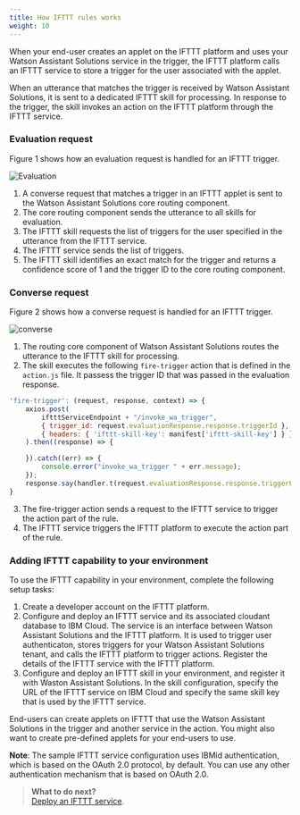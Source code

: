 ```yaml
---
title: How IFTTT rules works 
weight: 10
---
```

When your end-user creates an applet on the IFTTT platform and uses your Watson Assistant Solutions service in the trigger, the IFTTT platform calls an IFTTT service to store a trigger for the user associated with the applet.

When an utterance that matches the trigger is received by Watson Assistant Solutions, it is sent to a dedicated IFTTT skill for processing. In response to the trigger, the skill invokes an action on the IFTTT platform through the IFTTT service.

### Evaluation request
Figure 1 shows how an evaluation request is handled for an IFTTT trigger.

![Evaluation]({{site.baseurl}}/ifttt/evaluation_flow.PNG)

1.  A converse request that matches a trigger in an IFTTT applet is sent to the Watson Assistant Solutions core routing component.
2. The core routing component sends the utterance to all skills for evaluation.
3. The IFTTT skill requests the list of triggers for the user specified in the utterance from the IFTTT service.
4. The IFTTT service sends the list of triggers.
5. The IFTTT skill identifies an exact match for the trigger and returns a confidence score of 1 and the trigger ID to the core routing component.

### Converse request
Figure 2 shows how a converse request is handled for an IFTTT trigger.

![converse]({{site.baseurl}}/ifttt/converse_flow.PNG)

1. The routing core component of Watson Assistant Solutions routes the utterance to the IFTTT skill for processing.
2. The skill executes the following `fire-trigger` action that is defined in the `action.js` file.  It passess the trigger ID that was passed in the evaluation response.
```javascript
'fire-trigger': (request, response, context) => { 
    axios.post(
        iftttServiceEndpoint + "/invoke_wa_trigger",
        { trigger_id: request.evaluationResponse.response.triggerId },
        { headers: { 'ifttt-skill-key': manifest['ifttt-skill-key'] } }
    ).then((response) => { 

    }).catch((err) => { 
        console.error("invoke_wa_trigger " + err.message);
    });
    response.say(handler.t(request.evaluationResponse.response.triggerFields.answer)).send();
}
```
3. The fire-trigger action sends a request to the IFTTT service to trigger the action part of the rule.
4. The IFTTT service triggers the IFTTT platform to execute the action part of the rule.

###  Adding IFTTT capability to your environment
To use the IFTTT capability in your environment, complete the following setup tasks:
1. Create a developer account on the IFTTT platform.
2. Configure and deploy an IFTTT service and its associated cloudant database to IBM Cloud. The service is an interface between Watson Assistant Solutions and the IFTTT platform.  It is used to trigger user authenticaton, stores triggers for your Watson Assistant Solutions tenant, and calls the IFTTT platform to trigger actions. Register the details of the IFTTT service with the IFTTT platform.
3. Configure and deploy an IFTTT skill in your environment, and register it with Waston Assistant Solutions. In the skill configuration, specify the URL of the IFTTT service on IBM Cloud and specify the same skill key that is used by the IFTTT service.

End-users can create applets on IFTTT that use the Watson Assistant Solutions in the trigger and another service in the action.  You might also want to create pre-defined applets for your end-users to use.

**Note**: The sample IFTTT service configuration uses IBMid authentication, which is based on the OAuth 2.0 protocol, by default. You can use any other authentication mechanism that is based on OAuth 2.0.

> **What to do next?**<br/>
[Deploy an IFTTT service]({{site.baseurl}}/ifttt/configure_wa_ifttt_service).
